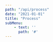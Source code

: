 ```yaml
---
path: "/api/process"
date: "2021-01-01"
title: "Process"
subMenu: 
    - text: ''
      path: '#'
---
```



